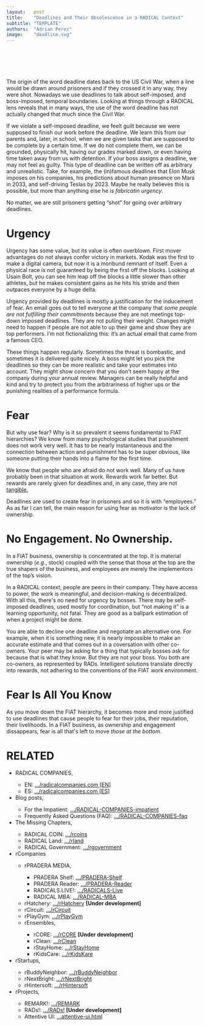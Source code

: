 ```yaml
---
layout:   post
title:    "Deadlines and Their Obsolescence in a RADICAL Context"
subtitle: "TEMPLATE"
authors:  "Adrian Perez"
image:    "deadline.svg"
---
```


<div style="display:none;">
 <p>The origin of the word deadline dates back to the US Civil War, when a line would be drawn around prisoners and if they crossed it in any way, they were shot. We are still prisoners getting &ldquo;shot&rdquo; for going over arbitrary deadlines.</p>
</div>

<h1>&nbsp;</h1>
 <p>The origin of the word deadline dates back to the US Civil War, when a line would be drawn around prisoners and if they crossed it in any way, they were shot. Nowadays we use deadlines to talk about self-imposed, and boss-imposed, temporal boundaries. Looking at things through a <span class="_paradigm">RADICAL</span> lens reveals that in many ways, the use of the word deadline has not actually changed that much since the Civil War.</p>
 <p>If we violate a self-imposed deadline, we feelt guilt because we were supposed to finish our work before the deadline. We learn this from our parents and, later, in school, when we are given tasks that are supposed to be complete by a certain time. If we do not complete them, we can be grounded, physically hit, having our grades marked down, or even having time taken away from us with detention. If your boss assigns a deadline, we may not feel as guilty. This type of deadline can be written off as arbitrary and unrealistic. Take, for example, the (in)famous deadlines that Elon Musk imposes on his companies, his predictions about human presence on Mars in 2033, and self-driving Teslas by 2023. Maybe he really believes this is possible, but more than anything else he is <em>fabricatin urgency</em>.</p>
 <p>No matter, we are still prisoners getting &ldquo;shot&rdquo; for going over arbitrary deadlines.</p>

 <h1>Urgency</h1>
 <p>Urgency has some value, but its value is often overblown. First mover advantages do not always confer victory in markets. Kodak was the first to make a digital camera, but now it is a moribund remnant of itself. Even a physical race is not guaranteed by being the first off the blocks. Looking at Usain Bolt, you can see him leap off the blocks a little slower than other athletes, but he makes consistent gains as he hits his stride and then outpaces everyone by a huge delta.</p>
 <p>Urgency provided by deadlines is mostly a justification for the inducement of fear. An email goes out to tell everyone at the company that <em>some people are not fulfilling their commitments</em> because they are not meetings top-down imposed deadlines. They are not pulling their weight. Changes might need to happen if people are not able to up their game and show they are top performers. I’m not fictionalizing this: it’s an actual email that came from a famous CEO.</p>
 <p>These things happen regularly. Sometimes the threat is bombastic, and sometimes it is delivered quite nicely. A boss might let you pick the deadlines so they can be more realistic and take your estimates into account. They might show concern that you don’t seem happy at the company during your annual review. Managers can be really helpful and kind and try to protect you from the arbitrariness of higher ups or the punishing realities of a performance formula.</p>

 <h1>Fear</h1>
 <p>But why use fear? Why is it so prevalent it seems fundamental to <span class="_paradigm">FIAT</span> hierarchies? We know from many psychological studies that punishment does not work very well. It has to be nearly instantaneous and the connection between action and punishment has to be super obvious, like someone putting their hands into a flame for the first time.</p>
 <p>We know that people who are afraid do not work well. Many of us have probably been in that situation at work. Rewards work far better. But rewards are rarely given for deadlines and, in any case, they are not <a href="https://radicalcompanies.com/2022/08/09/rads-validated.html">tangible.</a></p>
 <p>Deadlines are used to create fear in prisoners and so it is with &ldquo;employees.&rdquo; As as far I can tell, the main reason for using fear as motivator is the lack of ownership.</p>

 <h1>No Engagement. No Ownership.</h1>
 <p>In a <span class="_paradigm">FIAT</span> business, ownership is concentrated at the top. It is material ownership (<em>e.g.</em>, stock) coupled with the sense that those at the top are the true shapers of the business, and employees are merely the implementors of the top&rsquo;s vision.</p>
 <p>In a <span class="_paradigm">RADICAL</span> context, people are peers in their company. They have access to power, the work is meaningful, and decision-making is decentralized. With all this, there's no need for urgency by bosses. There may be self-imposed deadlines, used mostly for coordination, but &ldquo;not making it&rdquo; is a learning opportunity, not fatal. They are good as a ballpark estimation of when a project might be done.</p>
 <p>You are able to decline one deadline and negotiate an alternative one. For example, when it is something new, it is nearly impossible to make an accurate estimate and that comes out in a coversation with other co-owners. Your peer may be asking for a thing that typically bosses ask for because that is what they know. But they are not your boss. You both are co-owners, as represented by <span class="_paradigm">RAD</span>s. Intelligent solutions translate directly into rewards, not adhering to the conventions of the <span class="_paradigm">FIAT</span> work environment.</p>

<h1>Fear Is All You Know</h1>
 <p>As you move down the <span class="_paradigm">FIAT</span> hierarchy, it becomes more and more justified to use deadlines that cause people to fear for their jobs, their reputation, their livelihoods. In a <span class="_paradigm">FIAT</span> business, as ownership and engagement dissappears, fear is all that's left to move <em>those at the bottom</em>.</p>

<h1 class="_section">RELATED</h1>
 <ul>
  <li>RADICAL COMPANIES,</li>
   <ul>
    <li><a>EN</a>: <a href="https://radicalcompanies.com" target="_blank">&hellip;/radicalcompanies.com [EN]</a></li>
    <li><a>ES</a>: <a href="https://radicalcompanies.com" target="_blank">&hellip;/radicalcompanies.com [ES]</a></li>
   </ul>
  <li>Blog posts,</li>
   <ul>
    <li>For the Impatient: <a href="https://radicalcompanies.com/2022/05/04/RADICAL-COMPANIES-impatient" target="_blank">&hellip;/RADICAL-COMPANIES-impatient</a></li>
    <li>Frequently Asked Questions (FAQ): <a href="https://radicalcompanies.com/2022/05/05/RADICAL-COMPANIES-faq" target="_blank">&hellip;/RADICAL-COMPANIES-faq</a></li>
   </ul>
   <li>The Missing Chapters,</li>
    <ul>
     <li>RADICAL COIN: <a href="https://radicalcompanies.com/2022/05/07/rcoins" target="_blank">&hellip;/rcoins</a></li>
     <li>RADICAL Land: <a href="https://radicalcompanies.com/2022/05/08/rland" target="_blank">&hellip;/rland</a></li>
     <li>RADICAL Government: <a href="https://radicalcompanies.com/2022/05/06/rgovernment" target="_blank">&hellip;/rgovernment</a></li>
    </ul>
   <li>rCompanies</li>
    <ul>
     <li>rPRADERA MEDIA,</li>
      <ul>
       <li>PRADERA Shelf: <a href="https://radicalcompanies.com/2022/04/02/PRADERA-Shelf" target="_blank">&hellip;/PRADERA-Shelf</a></li>
       <li>PRADERA Reader: <a href="https://radicalcompanies.com/2022/04/01/PRADERA-Reader" target="_blank">&hellip;/PRADERA-Reader</a></li>
       <li>RADICALS.LIVE!: <a href="https://radicalcompanies.com/2022/04/04/RADICALS-Live" target="_blank">&hellip;/RADICALS-Live</a></li>
       <li>RADICAL MBA: <a href="https://radicalcompanies.com/2022/04/03/RADICAL-MBA" target="_blank">&hellip;/RADICAL-MBA</a></li>
      </ul>
     <li>rHatchery: <a href="https://radicalcompanies.com/2022/05/16/rHatchery" target="_blank">&hellip;/rHatchery</a> <span style="font-weight:bold; ">[Under development]</span></li>
     <li>rCircuit: <a href="https://radicalcompanies.com/2022/04/05/rCircuit" target="_blank">&hellip;/rCircuit</a></li>
     <li>rPlayGym: <a href="https://radicalcompanies.com/2022/04/06/rPlayGym" target="_blank">&hellip;/rPlayGym</a></li>
     <li>rEnsembles,</li>
      <ul>
       <li>rCORE: <a href="https://radicalcompanies.com/2022/05/15/rCORE" target="_blank">&hellip;/rCORE</a> <span style="font-weight:bold; ">[Under development]</span></li>
       <li>rClean: <a href="https://radicalcompanies.com/2022/05/14/rClean" target="_blank">&hellip;/rClean</a></li>
       <li>rStayHome: <a href="https://radicalcompanies.com/2022/05/12/rStayHome" target="_blank">&hellip;/rStayHome</a></li>
       <li>rKidsCare: <a href="https://radicalcompanies.com/2022/05/13/rKidsKare" target="_blank">&hellip;/rKidsKare</a></li>
      </ul>
    </ul>
  <li>rStartups,</li>
   <ul>
    <li>rBuddyNeighbor: <a href="https://radicalcompanies.com/2022/05/20/rBuddyNeighbor" target="_blank">&hellip;/rBuddyNeighbor</a></li>
    <li>rNextBright: <a href="https://radicalcompanies.com/2022/05/22/rNextBright" target="_blank">&hellip;/rNextBright</a></li>
    <li>rHintersoft: <a href="https://radicalcompanies.com/2022/05/21/rHintersoft" target="_blank">&hellip;/rHintersoft</a></li> 
   </ul>
  <li>rProjects,</li>
   <ul>
    <li>REMARK!: <a href="https://radicalcompanies.com/2022/05/18/REMARK" target="_blank">&hellip;/REMARK</a></li>
    <li>RADs!: <a href="https://radicalcompanies.com/2022/05/19/RADs!" target="_blank">&hellip;/RADs!</a> <span style="font-weight:bold; ">[Under development]</span></li>
    <li>Attentive UI: <a href="https://radicalcompanies.com/2022/05/17/attentive-ui.html" target="_blank">&hellip;attentive-ui.html</a></li>
   </ul>
 </ul>